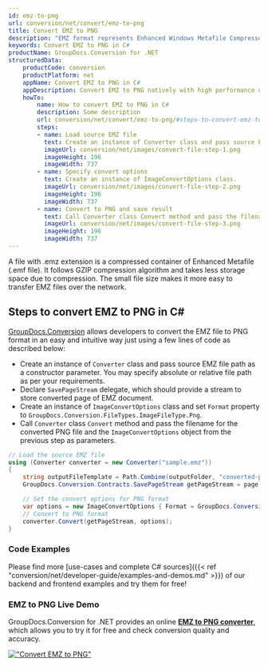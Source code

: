 ```yaml
---
id: emz-to-png
url: conversion/net/convert/emz-to-png
title: Convert EMZ to PNG
description: "EMZ format represents Enhanced Windows Metafile Compressed with .emz extension. Learn how to convert EMZ to PNG file programmatically in C# language using GroupDocs.Conversion for .NET library."
keywords: Convert EMZ to PNG in C#
productName: GroupDocs.Conversion for .NET
structuredData:
    productCode: conversion
    productPlatform: net
    appName: Convert EMZ to PNG in C#
    appDescription: Convert EMZ to PNG natively with high performance using C# language and server side GroupDocs.Conversion for .NET APIs, without the use of any software like Microsoft or Open Office.
    howTo:
        name: How to convert EMZ to PNG in C# 
        description: Some description
        url: conversion/net/convert/emz-to-png/#steps-to-convert-emz-to-png-in-c
        steps:
        - name: Load source EMZ file 
          text: Create an instance of Converter class and pass source EMZ file path as a constructor parameter. You may specify absolute or relative file path as per your requirements. 
          imageUrl: conversion/net/images/convert-file-step-1.png
          imageHeight: 196
          imageWidth: 737
        - name: Specify convert options 
          text: Create an instance of ImageConvertOptions class.
          imageUrl: conversion/net/images/convert-file-step-2.png
          imageHeight: 196
          imageWidth: 737
        - name: Convert to PNG and save result 
          text: Call Converter class Convert method and pass the filename for the converted HTML file and the ImageConvertOptions object from the previous step as parameters.
          imageUrl: conversion/net/images/convert-file-step-3.png
          imageHeight: 196
          imageWidth: 737
---
```


A file with .emz extension is a compressed container of Enhanced Metafile (.emf file). It follows GZIP compression algorithm and takes less storage space due to compression. The small file size makes it more easy to transfer EMZ files over the network.

## Steps to convert EMZ to PNG in C#

[GroupDocs.Conversion](https://products.groupdocs.com/conversion/net) allows developers to convert the EMZ file to PNG format in an easy and intuitive way just using a few lines of code as described below:

* Create an instance of `Converter` class and pass source EMZ file path as a constructor parameter. You may specify absolute or relative file path as per your requirements. 
* Declare `SavePageStream` delegate, which should provide a stream to store converted page of EMZ document.
* Create an instance of `ImageConvertOptions` class and set `Format` property to `GroupDocs.Conversion.FileTypes.ImageFileType.Png`.
* Call `Converter` class `Convert` method and pass the filename for the converted PNG file and the `ImageConvertOptions` object from the previous step as parameters.

```csharp
// Load the source EMZ file
using (Converter converter = new Converter("sample.emz"))
{
    string outputFileTemplate = Path.Combine(outputFolder, "converted-page-{0}.png");
    GroupDocs.Conversion.Contracts.SavePageStream getPageStream = page => new FileStream(string.Format(outputFileTemplate, page), FileMode.Create);

    // Set the convert options for PNG format
    var options = new ImageConvertOptions { Format = GroupDocs.Conversion.FileTypes.ImageFileType.Png };   
    // Convert to PNG format
    converter.Convert(getPageStream, options);
}
```

### Code Examples

Please find more [use-cases and complete C# sources]({{< ref "conversion/net/developer-guide/examples-and-demos.md" >}}) of our backend and frontend examples and try them for free!

### EMZ to PNG Live Demo

GroupDocs.Conversion for .NET provides an online [**EMZ to PNG converter**](https://products.groupdocs.app/conversion/emz-to-png), which allows you to try it for free and check conversion quality and accuracy.

[!["Convert EMZ to PNG"](conversion/net/images/convert-to-png/convert-emz-to-png.png)](https://products.groupdocs.app/conversion/emz-to-png)